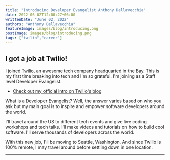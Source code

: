 ```yaml
---
title: "Introducing Developer Evangelist Anthony Dellavecchia"
date: 2022-06-02T12:00:27+06:00
writtenDate: "June 02, 2022"
authors: "Anthony Dellavecchia"
featureImage: images/blog/introducing.png
postImage: images/blog/introducing.png
tags: ["twilio","career"]
---
```


## I got a job at Twilio!

I joined [Twilio](https://www.twilio.com/), an awesome tech company headquarted in the Bay. This is my first time breaking into tech and I'm so grateful.
I'm joining as a Staff level Developer Evangelist.

- [Check out my official intro on Twilio's blog](https://www.twilio.com/blog/introducing-twilio-developer-evangelist-anthony-dellavecchia)


What is a Developer Evangelist? Well, the answer varies based on who you ask but my main goal is to inspire and empower software developers around the world.

I'll travel around the US to different tech events and give live coding workshops and tech talks. I'll make videos and tutorials on how to build cool software. I'll serve thousands of developers across the world.

With this new job, I'll be moving to Seattle, Washington. And since Twilio is 100% remote, I may travel around before settling down in one location.

---
